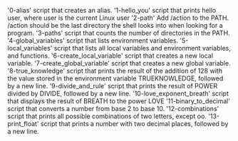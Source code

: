 '0-alias' script that creates an alias.
'1-hello_you' script that prints hello user, where user is the current Linux user
'2-path' Add /action to the PATH. /action should be the last directory the shell looks into when looking for a program.
'3-paths' script that counts the number of directories in the PATH.
'4-global_variables' script that lists environment variables.
'5-local_variables' script that lists all local variables and environment variables, and functions.
'6-create_local_variable'  script that creates a new local variable.
'7-create_global_variable' script that creates a new global variable.
'8-true_knowledge' script that prints the result of the addition of 128 with the value stored in the environment variable TRUEKNOWLEDGE, followed by a new line.
'9-divide_and_rule' script that prints the result of POWER divided by DIVIDE, followed by a new line.
'10-love_exponent_breath' script that displays the result of BREATH to the power LOVE
'11-binary_to_decimal'  script that converts a number from base 2 to base 10.
'12-combinations' script that prints all possible combinations of two letters, except oo.
'13-print_float'  script that prints a number with two decimal places, followed by a new line.
